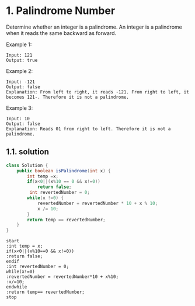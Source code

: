 # 1. Palindrome Number

Determine whether an integer is a palindrome. An integer is a palindrome when it reads the same backward as forward.

Example 1:

```
Input: 121
Output: true
```

Example 2:

```
Input: -121
Output: false
Explanation: From left to right, it reads -121. From right to left, it becomes 121-. Therefore it is not a palindrome.
```

Example 3:

```
Input: 10
Output: false
Explanation: Reads 01 from right to left. Therefore it is not a palindrome.
```

## 1.1. solution

```java
class Solution {
    public boolean isPalindrome(int x) {
        int temp =x;
        if(x<0||(x%10 == 0 && x!=0))
            return false;
         int revertedNumber = 0;
        while(x !=0) {
            revertedNumber = revertedNumber * 10 + x % 10;
            x /= 10;
        }
        return temp == revertedNumber;
    }
}
```

```puml
start
:int temp = x;
if(x<0||(x%10==0 && x!=0))
:return false;
endif
:int revertedNumber = 0;
while(x!=0)
:revertedNumber = revertedNumber*10 + x%10;
:x/=10;
endwhile
:return temp== revertedNumber;
stop
```